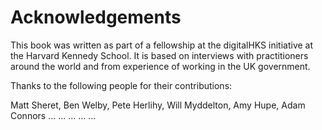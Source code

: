 # Acknowledgements

This book was written as part of a fellowship at the digitalHKS initiative at the Harvard Kennedy School. It is based on interviews with practitioners around the world and from experience of working in the UK government.

Thanks to the following people for their contributions:

Matt Sheret, Ben Welby, Pete Herlihy, Will Myddelton, Amy Hupe, Adam Connors ... ... ... ... ...
